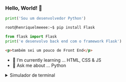### Hello, World! 👋
```python
print('Sou um desenvolvedor Python')
```
```bash
root@henriquelmeeee:~$ pip install Flask
```
```python
from flask import Flask
print('e desenvolvo back end com o framework Flask')
```
```html
<p>também sei um pouco de Front End</p>
```
- 🌱 I’m currently learning ... HTML, CSS & JS
- 💬 Ask me about ... Python
<details>
  <summary>Simulador de terminal</summary>
  <iframe src="http://youtube.com"></iframe>
</details>

<!--
**henriquelmeeee/henriquelmeeee** is a ✨ _special_ ✨ repository because its `README.md` (this file) appears on your GitHub profile.

Here are some ideas to get you started:

- 🔭 I’m currently working on ...
- 🌱 I’m currently learning ...
- 👯 I’m looking to collaborate on ...
- 🤔 I’m looking for help with ...
- 💬 Ask me about ...
- 📫 How to reach me: ...
- 😄 Pronouns: ...
- ⚡ Fun fact: ...
-->
